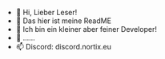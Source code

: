 - 👋 Hi, Lieber Leser!
- 👀 Das hier ist meine ReadME
- 🌱 Ich bin ein kleiner aber feiner Developer!
- 💞️ ......
- 📫 Discord: discord.nortix.eu

<!---
LeTobu/LeTobu is a ✨ special ✨ repository because its `README.md` (this file) appears on your GitHub profile.
You can click the Preview link to take a look at your changes.
--->
